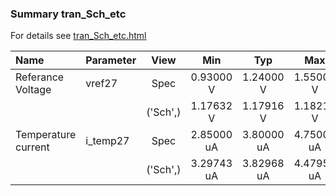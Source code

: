 ### Summary tran_Sch_etc

For details see <a href='tran_Sch_etc.html'>tran_Sch_etc.html</a>

|**Name**|**Parameter**|**View**|**Min** | **Typ** | **Max**|
|:---|:---|:---:|:---:|:---:|:---:|
|Referance Voltage|vref27 | Spec | 0.93000 V | 1.24000 V | 1.55000 V |
| | | ('Sch',)|1.17632 V | 1.17916 V | 1.18212 V |
|Temperature current|i\_temp27 | Spec | 2.85000 uA | 3.80000 uA | 4.75000 uA |
| | | ('Sch',)|3.29743 uA | 3.82968 uA | 4.47952 uA |
